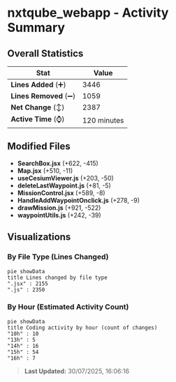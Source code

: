# nxtqube_webapp - Activity Summary 

## Overall Statistics

| Stat                   | Value                                                             |
| ---------------------- | ----------------------------------------------------------------- |
| **Lines Added** (➕)   | 3446                                          |
| **Lines Removed** (➖) | 1059                                        |
| **Net Change** (↕)    | 2387                |
| **Active Time** (⌚)   | 120 minutes |


## Modified Files
- **SearchBox.jsx** (+622, -415)
- **Map.jsx** (+510, -11)
- **useCesiumViewer.js** (+203, -50)
- **deleteLastWaypoint.js** (+81, -5)
- **MissionControl.jsx** (+589, -8)
- **HandleAddWaypointOnclick.js** (+278, -9)
- **drawMission.js** (+921, -522)
- **waypointUtils.js** (+242, -39)

## Visualizations

### By File Type (Lines Changed)

```mermaid
pie showData
title Lines changed by file type
".jsx" : 2155
".js" : 2350
```

### By Hour (Estimated Activity Count)

```mermaid
pie showData
title Coding activity by hour (count of changes)
"10h" : 10
"13h" : 5
"14h" : 16
"15h" : 54
"16h" : 7
```


> **Last Updated:** 30/07/2025, 16:06:16